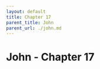 ```yaml
---
layout: default
title: Chapter 17
parent_title: John
parent_url: ./john.md
---
```


# John - Chapter 17
